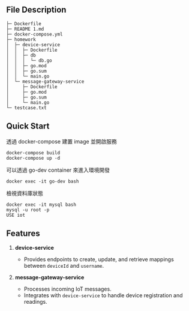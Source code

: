 
## File Description
```
├─ Dockerfile
├─ README 1.md
├─ docker-compose.yml
├─ homework
│  ├─ device-service
│  │  ├─ Dockerfile
│  │  ├─ db
│  │  │  └─ db.go
│  │  ├─ go.mod
│  │  ├─ go.sum
│  │  └─ main.go
│  └─ message-gateway-service
│     ├─ Dockerfile
│     ├─ go.mod
│     ├─ go.sum
│     └─ main.go
└─ testcase.txt

```

## Quick Start
透過 docker-compose 建置 image 並開啟服務
```
docker-compose build
docker-compose up -d 
```

可以透過 go-dev container 來進入環境開發
```
docker exec -it go-dev bash
```

檢視資料庫狀態
```
docker exec -it mysql bash
mysql -u root -p
USE iot
```

## Features

1. **device-service**
   - Provides endpoints to create, update, and retrieve mappings between `deviceId` and `username`.

2. **message-gateway-service**
   - Processes incoming IoT messages.
   - Integrates with `device-service` to handle device registration and readings.
